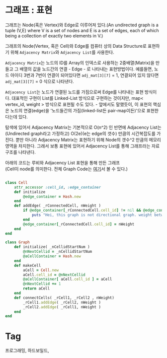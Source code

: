 그래프 : 표현
===========

그래프는 Node(혹은 Vertex)와 Edge로 이루어져 있다.(An undirected graph is a tuple (V,E) where V is a set of nodes and E is a set of edges, each of which being a collection of exactly two elements in V.)

그래프의 Node(Vertex, 혹은 Cell)와 Edge를 컴퓨터 상의 Data Structure로 표현하기 위해 ``Adjacency Matrix``와 ``Adjacency List``를 사용한다.

``Adjacency Matrix``는 노드의 ID를 Array의 인덱스로 사용하는 2중배열(Matrix)을 만들고 그 배열의 값을 노드간의 연결 - Edge - 로 나타내는 표현방법이다. 예를들면, 노드 아이디 3번과 7번이 연결이 되어있다면 ``adj_mat[3][7]`` = 1, 연결되어 있지 않다면 ``adj_mat[3][7]`` = 0 식으로 나타낸다.

``Adjacency List``는 노드가 연결된 노드를 가짐으로써 Edge를 나타내는 표현 방식이다. 대표적인 구현이 List를 Linked-List 방식으로 구현하는 것이지만, map< vertex_id, weight > 방식으로 표현될 수도 있다. - 앞에서도 말했듯이, 이 표현의 핵심은 노드의 연결(edge)을 '노드들간의 가짐(linked-list든 pair-map이든)'으로 표현한다는데 있다.

탐색에 있어서 Adjacency Matrix는 기본적으로 O(n^2) 인 반면에 Adjacency List는 (Undirected graph라고 가정하고) O(2e)(e는 edge의 갯수) 만큼의 시간복잡도를 가진다. 뿐만 아니라 Adjacency Matrix는 표현하기 위해 Node의 갯수^2 만큼의 메모리 영역을 차지한다. 그래서 보통 표현에 있어서 Adjacency List를 통해 그래프라는 자료구조를 나타낸다.

아래의 코드는 루비와 Adjacency List 표현을 통해 만든 그래프 <br/>
(Cell이 node를 의미한다. 전체 Graph Code는 [여기](200711262136-Graph.md)서 볼 수 있다.)

```ruby

class Cell
    attr_accessor :cell_id, :edge_container
    def initialize
        @edge_container = Hash.new
    end
    def addEdge( _rConnectedCell, nWeight )
        if @edge_container[_rConnectedCell.cell_id] != nil && @edge_container[_rConnectedCell.cell_id] != nWeight
            puts "Hei, this graph is not directional graph. weight between vertexes must be same!\n"
        end
        @edge_container[_rConnectedCell.cell_id] = nWeight  
    end
end

class Graph
    def initialize( _nCellidStartNum )
        @nNextCellid = _nCellidStartNum
        @aCellContainer = Hash.new
    end
    def makeCell
        aCell = Cell.new
        aCell.cell_id = @nNextCellid
        @aCellContainer[ aCell.cell_id ] = aCell
        @nNextCellid += 1
        return aCell
    end
    def connectCells( _rCell1, _rCell2 , nWeight)
        _rCell1.addEdge( _rCell2, nWeight )
        _rCell2.addEdge( _rCell1, nWeight )
    end
end

```

Tag
====
프로그래밍, 하드보일드,